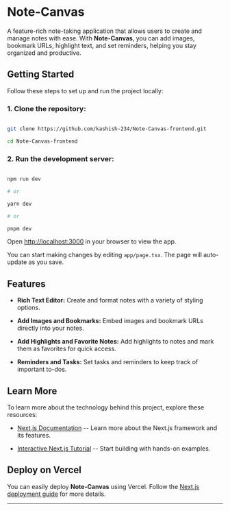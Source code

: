# Note-Canvas

A feature-rich note-taking application that allows users to create and manage notes with ease. With **Note-Canvas**, you can add images, bookmark URLs, highlight text, and set reminders, helping you stay organized and productive.

## Getting Started
Follow these steps to set up and run the project locally:

### 1. Clone the repository:

```bash

git clone https://github.com/kashish-234/Note-Canvas-frontend.git

cd Note-Canvas-frontend

```

### 2. Run the development server:

```bash

npm run dev

# or

yarn dev

# or

pnpm dev

```

Open [http://localhost:3000](http://localhost:3000) in your browser to view the app.

You can start making changes by editing `app/page.tsx`. The page will auto-update as you save.

## Features

- **Rich Text Editor:** Create and format notes with a variety of styling options.

- **Add Images and Bookmarks:** Embed images and bookmark URLs directly into your notes.

- **Add Highlights and Favorite Notes:** Add highlights to notes and mark them as favorites for quick access.

- **Reminders and Tasks:** Set tasks and reminders to keep track of important to-dos.

## Learn More
To learn more about the technology behind this project, explore these resources:

- [Next.js Documentation](https://nextjs.org/docs) -- Learn more about the Next.js framework and its features.

- [Interactive Next.js Tutorial](https://nextjs.org/learn) -- Start building with hands-on examples.

## Deploy on Vercel
You can easily deploy **Note-Canvas** using Vercel. Follow the [Next.js deployment guide](https://nextjs.org/docs/deployment) for more details.

---
